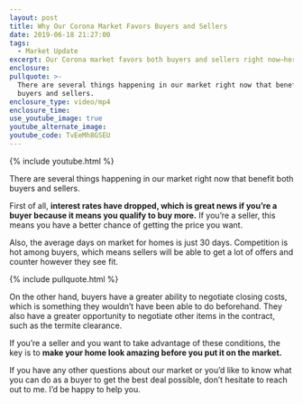 ```yaml
---
layout: post
title: Why Our Corona Market Favors Buyers and Sellers
date: 2019-06-18 21:27:00
tags:
  - Market Update
excerpt: Our Corona market favors both buyers and sellers right now—here’s why.
enclosure:
pullquote: >-
  There are several things happening in our market right now that benefit both
  buyers and sellers.
enclosure_type: video/mp4
enclosure_time:
use_youtube_image: true
youtube_alternate_image:
youtube_code: TvEeMh8GSEU
---
```


{% include youtube.html %}

There are several things happening in our market right now that benefit both buyers and sellers.&nbsp;

First of all, **interest rates have dropped, which is great news if you’re a buyer because it means you qualify to buy more.** If you’re a seller, this means you have a better chance of getting the price you want.&nbsp;

Also, the average days on market for homes is just 30 days. Competition is hot among buyers, which means sellers will be able to get a lot of offers and counter however they see fit.&nbsp;

{% include pullquote.html %}

On the other hand, buyers have a greater ability to negotiate closing costs, which is something they wouldn’t have been able to do beforehand. They also have a greater opportunity to negotiate other items in the contract, such as the termite clearance.&nbsp;

If you’re a seller and you want to take advantage of these conditions, the key is to **make your home look amazing before you put it on the market.&nbsp;**

If you have any other questions about our market or you’d like to know what you can do as a buyer to get the best deal possible, don’t hesitate to reach out to me. I’d be happy to help you.&nbsp;<br>&nbsp;

&nbsp;